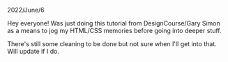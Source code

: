 2022/June/6

Hey everyone! Was just doing this tutorial from DesignCourse/Gary Simon as a means to jog my HTML/CSS memories
before going into deeper stuff.

There's still some cleaning to be done but not sure when I'll get into that. Will update if I do.
